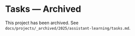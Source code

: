 # Tasks — Archived

This project has been archived. See `docs/projects/_archived/2025/assistant-learning/tasks.md`.

